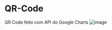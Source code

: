 # QR-Code
QR Code feito com API do Google Charts
![image](https://github.com/PedroHSilva1999/QR-Code/assets/88673304/601322d5-5582-4043-94c8-8046c5bdbdb8)
